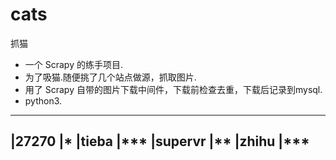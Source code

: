 # cats
抓猫
+ 一个 Scrapy 的练手项目.
+ 为了吸猫.随便挑了几个站点做源，抓取图片.
+ 用了 Scrapy 自带的图片下载中间件，下载前检查去重，下载后记录到mysql.
+ python3.

---------------
|27270    |*
|tieba    |***
|supervr  |**
|zhihu    |***
---------------
